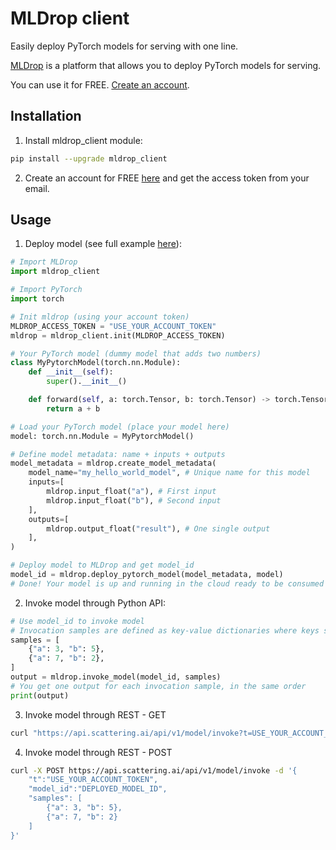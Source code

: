 # MLDrop client
Easily deploy PyTorch models for serving with one line.

[MLDrop](https://scattering-ai.webflow.io/) is a platform that allows you to deploy PyTorch models for serving.

You can use it for FREE. [Create an account](https://api.scattering.ai/signup?utm_source=landing).

## Installation
1) Install mldrop_client module:

```bash
pip install --upgrade mldrop_client
```

2) Create an account for FREE [here](https://api.scattering.ai/signup?utm_source=landing) and get the access token from your email.

## Usage
1) Deploy model (see full example [here](examples/hello_world.py)):

```python
# Import MLDrop
import mldrop_client

# Import PyTorch
import torch

# Init mldrop (using your account token)
MLDROP_ACCESS_TOKEN = "USE_YOUR_ACCOUNT_TOKEN"
mldrop = mldrop_client.init(MLDROP_ACCESS_TOKEN)

# Your PyTorch model (dummy model that adds two numbers)
class MyPytorchModel(torch.nn.Module):
    def __init__(self):
        super().__init__()

    def forward(self, a: torch.Tensor, b: torch.Tensor) -> torch.Tensor:
        return a + b

# Load your PyTorch model (place your model here)
model: torch.nn.Module = MyPytorchModel()

# Define model metadata: name + inputs + outputs
model_metadata = mldrop.create_model_metadata(
    model_name="my_hello_world_model", # Unique name for this model
    inputs=[
        mldrop.input_float("a"), # First input
        mldrop.input_float("b"), # Second input
    ],
    outputs=[
        mldrop.output_float("result"), # One single output
    ],
)

# Deploy model to MLDrop and get model_id
model_id = mldrop.deploy_pytorch_model(model_metadata, model)
# Done! Your model is up and running in the cloud ready to be consumed
```

2) Invoke model through Python API:
```python
# Use model_id to invoke model
# Invocation samples are defined as key-value dictionaries where keys should match the model expected inputs
samples = [
    {"a": 3, "b": 5},
    {"a": 7, "b": 2},
]
output = mldrop.invoke_model(model_id, samples)
# You get one output for each invocation sample, in the same order
print(output)
```

3) Invoke model through REST - GET
```bash
curl "https://api.scattering.ai/api/v1/model/invoke?t=USE_YOUR_ACCOUNT_TOKEN&model_id=DEPLOYED_MODEL_ID&a=3&b=5"
```
4) Invoke model through REST - POST
```bash
curl -X POST https://api.scattering.ai/api/v1/model/invoke -d '{
    "t":"USE_YOUR_ACCOUNT_TOKEN", 
    "model_id":"DEPLOYED_MODEL_ID", 
    "samples": [
        {"a": 3, "b": 5}, 
        {"a": 7, "b": 2}
    ]
}'
```







